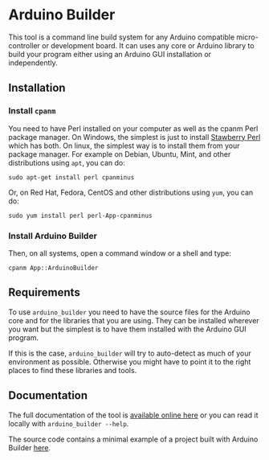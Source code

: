 # Arduino Builder

This tool is a command line build system for any Arduino compatible
micro-controller or development board. It can uses any core or Arduino library
to build your program either using an Arduino GUI installation or independently.

## Installation

### Install `cpanm`

You need to have Perl installed on your computer as well as the cpanm Perl
package manager. On Windows, the simplest is just to install
[Stawberry Perl](https://strawberryperl.com/) which has both. On linux, the
simplest way is to install them from your package manager. For example on
Debian, Ubuntu, Mint, and other distributions using `apt`, you can do:

```shell
sudo apt-get install perl cpanminus
```

Or, on Red Hat, Fedora, CentOS and other distributions using `yum`, you can do:

```shell
sudo yum install perl perl-App-cpanminus
```

### Install Arduino Builder

Then, on all systems, open a command window or a shell and type:

```shell
cpanm App::ArduinoBuilder
```

## Requirements

To use `arduino_builder` you need to have the source files for the Arduino core
and for the libraries that you are using. They can be installed wherever you
want but the simplest is to have them installed with the Arduino GUI program.

If this is the case, `arduino_builder` will try to auto-detect as much of your
environment as possible. Otherwise you might have to point it to the right
places to find these libraries and tools.

## Documentation

The full documentation of the tool is
[available online here](https://metacpan.org/dist/App-ArduinoBuilder/view/script/arduino_builder)
or you can read it locally with `arduino_builder --help`.

The source code contains a minimal example of a project built with Arduino
Builder [here](https://github.com/mkende/arduino_builder/tree/main/example).
